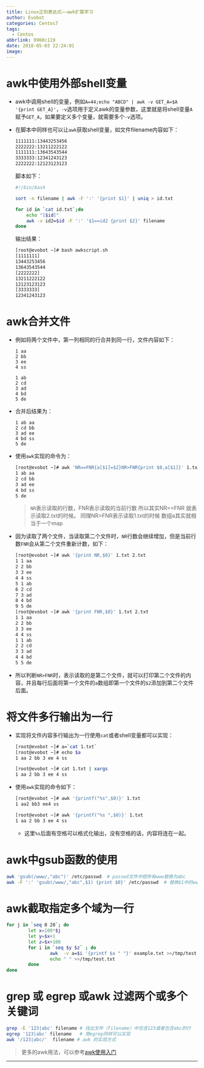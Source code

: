 ```yaml
---
title: Linux正则表达式——awk扩展学习
author: Evobot
categories: Centos7
tags:
  - Centos
abbrlink: 9960c119
date: 2018-05-03 22:24:01
image:
---
```




# awk中使用外部shell变量

- awk中调用shell的变量，例如`A=44;echo "ABCD" | awk -v GET_A=$A '{print GET_A}'`，`-v`选项用于定义awk的变量参数，这里就是将shell变量`A`赋予`GET_A`，如果要定义多个变量，就需要多个`-v`选项。

- 在脚本中同样也可以让`awk`获取shell变量，如文件filename内容如下：

  ```bash
  1111111:13443253456
  2222222:13211222122
  1111111:13643543544
  3333333:12341243123
  2222222:12123123123
  ```

  脚本如下：

  ```bash
  #!/bin/bash

  sort -n filename | awk -F ':' '{print $1}' | uniq > id.txt

  for id in `cat id.txt`;do
      echo "[$id]"
      awk -v id2=$id -F ':' '$1==id2 {print $2}' filename
  done
  ```

  输出结果：

  ```bash
  [root@evobot ~]# bash awkscript.sh 
  [1111111]
  13443253456
  13643543544
  [2222222]
  13211222122
  12123123123
  [3333333]
  12341243123
  ```

# awk合并文件

- 例如将两个文件中，第一列相同的行合并到同一行，文件内容如下：

  ```
  1 aa
  2 bb
  3 ee
  4 ss
  ```
  
  ```
  1 ab
  2 cd
  3 ad
  4 bd
  5 de
  ```

- 合并后结果为：

  ```
  1 ab aa
  2 cd bb
  3 ad ee
  4 bd ss
  5 de
  ```

- 使用`awk`实现的命令为：

  ```bash
  [root@evobot ~]# awk 'NR==FNR{a[$1]=$2}NR>FNR{print $0,a[$1]}' 1.txt 2.txt 
  1 ab aa
  2 cd bb
  3 ad ee
  4 bd ss
  5 de 
  ```

  > `NR`表示读取的行数，FNR表示读取的当前行数
  > 所以其实NR==FNR 就表示读取2.txt的时候。 同理NR>FNR表示读取1.txt的时候
  > 数组a其实就相当于一个map

- 因为读取了两个文件，当读取第二个文件时，`NR`行数会继续增加，但是当前行数`FNR`会从第二个文件重新计数，如下：

  ```bash
  [root@evobot ~]# awk '{print NR,$0}' 1.txt 2.txt 
  1 1 aa
  2 2 bb
  3 3 ee
  4 4 ss
  5 1 ab
  6 2 cd
  7 3 ad
  8 4 bd
  9 5 de
  [root@evobot ~]# awk '{print FNR,$0}' 1.txt 2.txt 
  1 1 aa
  2 2 bb
  3 3 ee
  4 4 ss
  1 1 ab
  2 2 cd
  3 3 ad
  4 4 bd
  5 5 de
  ```

- 所以判断`NR>FNR`时，表示读取的是第二个文件，就可以打印第二个文件的内容，并且每行后面将第一个文件的`a`数组即第一个文件的`$2`添加到第二个文件后面。

# 将文件多行输出为一行

- 实现将文件内容多行输出为一行使用`cat`或者shell变量都可以实现：

  ```bash
  [root@evobot ~]# a=`cat 1.txt`
  [root@evobot ~]# echo $a
  1 aa 2 bb 3 ee 4 ss

  [root@evobot ~]# cat 1.txt | xargs
  1 aa 2 bb 3 ee 4 ss
  ```

- 使用`awk`实现的命令如下：

  ```bash
  [root@evobot ~]# awk '{printf("%s",$0)}' 1.txt 
  1 aa2 bb3 ee4 ss

  [root@evobot ~]# awk '{printf("%s ",$0)}' 1.txt
  1 aa 2 bb 3 ee 4 ss 
  ```

  - 这里`%s`后面有空格可以格式化输出，没有空格的话，内容将连在一起。

# awk中gsub函数的使用

```bash
awk 'gsub(/www/,"abc")' /etc/passwd  # passwd文件中把所有www替换为abc
awk -F ':' 'gsub(/www/,"abc",$1) {print $0}' /etc/passwd  # 替换$1中的www为abc
```

# awk截取指定多个域为一行

```bash
for j in `seq 0 20`; do
        let x=100*$j
        let y=$x+1
        let z=$x+100
        for i in `seq $y $z` ; do
                awk  -v a=$i '{printf $a " "}' example.txt >>/tmp/test.txt
                echo " " >>/tmp/test.txt
        done
done
```

# grep 或 egrep 或awk 过滤两个或多个关键词

```bash
grep -E '123|abc' filename # 找出文件（filename）中包含123或者包含abc的行
egrep '123|abc' filename   # 用egrep同样可以实现
awk '/123|abc/'  filename # awk 的实现方式
```



> 更多的awk用法，可以参考[awk使用入门](http://www.cnblogs.com/emanlee/p/3327576.html) 

---